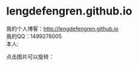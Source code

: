 # lengdefengren.github.io
我的个人博客：http://lengdefengren.github.io<br/>
我的QQ：1499278005<br/>
本人:<br/>
<p>点击图片可以旋转：</p>
<style><!--
#demo { cursor:pointer; position:absolute;filter:progid:DXImageTransform.Microsoft.Matrix(sizingmethod="auto expand");}
--></style>
<div id="container" style="width: 500px; height: 350px; position: relative; margin: 0 auto;">
<div id="demo"><img src="http://images.cnblogs.com/cnblogs_com/caidupingblogs/767491/o_asdfa.jpg" alt="" /></div>
</div>
<p>
<script type="text/javascript">// <![CDATA[
var Img = function() {
    var T$ = function(id) { return document.getElementById(id); }
    var ua = navigator.userAgent,
        isIE = /msie/i.test(ua) && !window.opera;
    var i = 0, sinDeg = 0, cosDeg = 0, timer = null ;
    var rotate = function(target, degree) {
        target = T$(target);
        var orginW = target.clientWidth, orginH = target.clientHeight;
            clearInterval(timer);
        function run(angle) {
            if (isIE) { // IE
                cosDeg = Math.cos(angle * Math.PI / 180);
                sinDeg = Math.sin(angle * Math.PI / 180);
                with(target.filters.item(0)) {
                    M11 = M22 = cosDeg; M12 = -(M21 = sinDeg); 
                }
                target.style.top = (orginH - target.offsetHeight) / 2 + 'px';
                target.style.left = (orginW - target.offsetWidth) / 2 + 'px';
            } else if (target.style.MozTransform !== undefined) {  // Mozilla
                target.style.MozTransform = 'rotate(' + angle + 'deg)';
            } else if (target.style.OTransform !== undefined) {   // Opera
                target.style.OTransform = 'rotate(' + angle + 'deg)';
            } else if (target.style.webkitTransform !== undefined) { // Chrome Safari
                target.style.webkitTransform = 'rotate(' + angle + 'deg)';
            } else {
                target.style.transform = "rotate(" + angle + "deg)";
            }
        }
        
        timer = setInterval(function() {
            i += 10;
            run(i);
            if (i > degree - 1) {
                i = 0;
                clearInterval(timer);
            } 
        }, 10); 
    }
    return {rotate: rotate}
}();
window.onload = function() {
    Img.rotate('demo', 720);
    document.getElementById('demo').onclick = function() {
        Img.rotate('demo', 720);
    }
}
// ]]></script>
